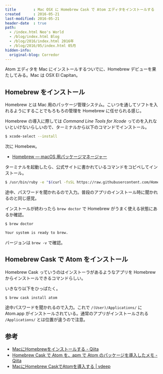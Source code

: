 ```yaml
---
title        : Mac OSX に Homebrew Cask で Atom エディタをインストールする
created      : 2016-05-21
last-modified: 2016-05-21
header-date  : true
path:
  - /index.html Neo's World
  - /blog/index.html Blog
  - /blog/2016/index.html 2016年
  - /blog/2016/05/index.html 05月
hidden-info:
  original-blog: Corredor
---
```


Atom エディタを Mac にインストールするついでに、Homebrew デビューを果たしてみる。Mac は OSX El Capitan。

## Homebrew をインストール

Homebrew とは Mac 用のパッケージ管理システム。こいつを通してソフトを入れるようにすることでもろもろの管理を Homebrew に任せられる感じ。

Homebrew の導入に際しては _Command Line Tools for Xcode_ ってのを入れないといけないらしいので、ターミナルから以下のコマンドでインストール。

```bash
$ xcode-select --install
```

次に Homebew。

- [Homebrew — macOS 用パッケージマネージャー](http://brew.sh/index_ja.html)

ターミナルを起動したら、公式サイトに書かれているコマンドをコピペしてインストール。

```bash
$ /usr/bin/ruby -e "$(curl -fsSL https://raw.githubusercontent.com/Homebrew/install/master/install)"
```

途中、パスワードを聞かれるので入力。普段のアプリのインストール時に聞かれるのと同じ感覚。

インストールが終わったら `brew doctor` で Homebrew がうまく使える状態にあるか確認。

```bash
$ brew doctor

Your system is ready to brew.
```

バージョンは `brew -v` で確認。

## Homebrew Cask で Atom をインストール

Homebrew Cask っていうのはインストーラがあるようなアプリを Homebrew からインストールできるコマンドらしい。

いきなり以下をひっぱたく。

```bash
$ brew cask install atom
```

途中パスワードを聞かれるので入力。これで `/(User)/Applications/` に Atom.app がインストールされている。通常のアプリがインストールされる `/Applications/` とは位置が違うので注意。

## 参考

- [MacにHomebrewをインストールする - Qiita](http://qiita.com/_daisuke/items/d3b2477d15ed2611a058)
- [Homebrew Cask で Atom を、apm で Atom のパッケージを導入したメモ - Qiita](http://qiita.com/hkusu/items/f41f5566e1040147f1fc)
- [MacにHomebrew CaskでAtomを導入する | vdeep](http://vdeep.net/mac-homebrew-atom)
